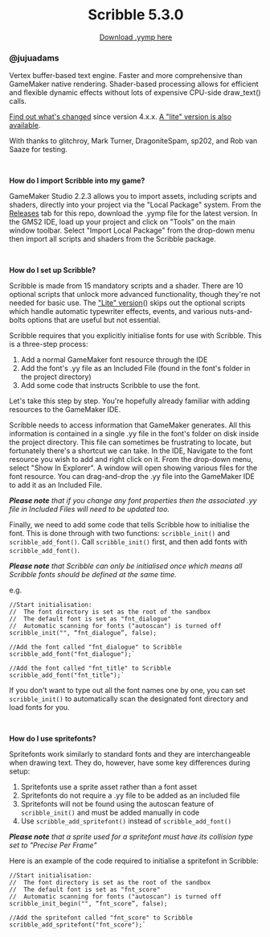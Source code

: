 <h1 align="center">Scribble 5.3.0</h1>

<p align="center"><a href="https://github.com/JujuAdams/scribble/releases/tag/5.3.0">Download .yymp here</a></p>

### @jujuadams

Vertex buffer-based text engine. Faster and more comprehensive than GameMaker native rendering. Shader-based processing allows for efficient and flexible dynamic effects without lots of expensive CPU-side draw_text() calls.

[Find out what's changed](https://github.com/JujuAdams/scribble/blob/dev/changes.md) since version 4.x.x. [A "lite" version is also available](https://github.com/JujuAdams/scribble/tree/lite).

With thanks to glitchroy, Mark Turner, DragoniteSpam, sp202, and Rob van Saaze for testing.

&nbsp;

**How do I import Scribble into my game?**

GameMaker Studio 2.2.3 allows you to import assets, including scripts and shaders, directly into your project via the "Local Package" system. From the [Releases](https://github.com/JujuAdams/scribble/releases) tab for this repo, download the .yymp file for the latest version. In the GMS2 IDE, load up your project and click on "Tools" on the main window toolbar. Select "Import Local Package" from the drop-down menu then import all scripts and shaders from the Scribble package.

&nbsp;

**How do I set up Scribble?**

Scribble is made from 15 mandatory scripts and a shader. There are 10 optional scripts that unlock more advanced functionality, though they're not needed for basic use. The ["Lite" version](https://github.com/JujuAdams/scribble/tree/lite)() skips out the optional scripts which handle automatic typewriter effects, events, and various nuts-and-bolts options that are useful but not essential.

Scribble requires that you explicitly initialise fonts for use with Scribble. This is a three-step process:

1) Add a normal GameMaker font resource through the IDE
2) Add the font's .yy file as an Included File (found in the font's folder in the project directory)
3) Add some code that instructs Scribble to use the font.

Let's take this step by step. You're hopefully already familiar with adding resources to the GameMaker IDE.

Scribble needs to access information that GameMaker generates. All this information is contained in a single .yy file in the font's folder on disk inside the project directory. This file can sometimes be frustrating to locate, but fortunately there's a shortcut we can take. In the IDE, Navigate to the font resource you wish to add and right click on it. From the drop-down menu, select "Show In Explorer". A window will open showing various files for the font resource. You can drag-and-drop the .yy file into the GameMaker IDE to add it as an Included File.

***Please note** that if you change any font properties then the associated .yy file in Included Files will need to be updated too.*

Finally, we need to add some code that tells Scribble how to initialise the font. This is done through with two functions: `scribble_init()` and `scribble_add_font()`. Call `scribble_init()` first, and then add fonts with `scribble_add_font()`.

***Please note** that Scribble can only be initialised once which means all Scribble fonts should be defined at the same time.*

e.g.
```gml
//Start initialisation:
//  The font directory is set as the root of the sandbox
//  The default font is set as "fnt_dialogue"
//  Automatic scanning for fonts ("autoscan") is turned off
scribble_init("", “fnt_dialogue”, false);

//Add the font called "fnt_dialogue" to Scribble
scribble_add_font("fnt_dialogue");`

//Add the font called "fnt_title" to Scribble
scribble_add_font("fnt_title");`
```

If you don't want to type out all the font names one by one, you can set `scribble_init()` to automatically scan the designated font directory and load fonts for you.

&nbsp;

**How do I use spritefonts?**

Spritefonts work similarly to standard fonts and they are interchangeable when drawing text. They do, however, have some key differences during setup:

1) Spritefonts use a sprite asset rather than a font asset
2) Spritefonts do not require a .yy file to be added as an included file
3) Spritefonts will not be found using the autoscan feature of `scribble_init()` and must be added manually in code
4) Use `scribble_add_spritefont()` instead of `scribble_add_font()`

***Please note** that a sprite used for a spritefont must have its collision type set to "Precise Per Frame"*

Here is an example of the code required to initialise a spritefont in Scribble:

```gml
//Start initialisation:
//  The font directory is set as the root of the sandbox
//  The default font is set as "fnt_score"
//  Automatic scanning for fonts ("autoscan") is turned off
scribble_init_begin("", “fnt_score”, false);

//Add the spritefont called "fnt_score" to Scribble
scribble_add_spritefont("fnt_score");`
```

